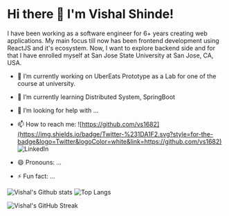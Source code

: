 # Hi there 👋 I'm Vishal Shinde!

I have been working as a software engineer for 6+ years creating web applications. My main focus till now has been frontend development using ReactJS and it's ecosystem.
Now, I want to explore backend side and for that I have enrolled myself at San Jose State University at San Jose, CA, USA.

- 🔭 I’m currently working on UberEats Prototype as a Lab for one of the course at university.
- 🌱 I’m currently learning Distributed System, SpringBoot
- 🤔 I’m looking for help with ...
- 📫 How to reach me: <object>![https://github.com/vs1682](https://img.shields.io/badge/Twitter-%231DA1F2.svg?style=for-the-badge&logo=Twitter&logoColor=white&link=https://github.com/vs1682)</object> ![LinkedIn](https://img.shields.io/badge/linkedin-%230077B5.svg?style=for-the-badge&logo=linkedin&logoColor=white&link=https://www.linkedin.com/in/vishalshinde1682/)

- 😄 Pronouns: ...
- ⚡ Fun fact: ...


<!--
**vs1682/vs1682** is a ✨ _special_ ✨ repository because its `README.md` (this file) appears on your GitHub profile.

Here are some ideas to get you started:

- 🔭 I’m currently working on ...
- 🌱 I’m currently learning ...
- 👯 I’m looking to collaborate on ...
- 🤔 I’m looking for help with ...
- 💬 Ask me about ...
- 📫 How to reach me: ...
- 😄 Pronouns: ...
- ⚡ Fun fact: ...
-->

![Vishal's Github stats](https://github-readme-stats.vercel.app/api?username=vs1682&count_private=true&show_icons=true&theme=dark) ![Top Langs](https://github-readme-stats.vercel.app/api/top-langs/?username=vs1682&layout=compact)

![Vishal's GitHub Streak](https://github-readme-streak-stats.herokuapp.com/?user=vs1682)
